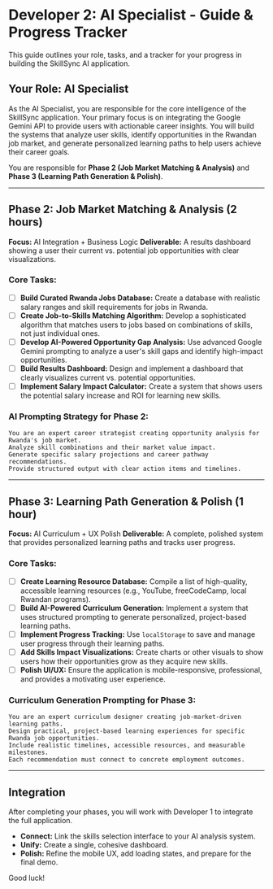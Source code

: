 # Developer 2: AI Specialist - Guide & Progress Tracker

This guide outlines your role, tasks, and a tracker for your progress in building the SkillSync AI application.

## Your Role: AI Specialist

As the AI Specialist, you are responsible for the core intelligence of the SkillSync application. Your primary focus is on integrating the Google Gemini API to provide users with actionable career insights. You will build the systems that analyze user skills, identify opportunities in the Rwandan job market, and generate personalized learning paths to help users achieve their career goals.

You are responsible for **Phase 2 (Job Market Matching & Analysis)** and **Phase 3 (Learning Path Generation & Polish)**.

---

## Phase 2: Job Market Matching & Analysis (2 hours)

**Focus:** AI Integration + Business Logic
**Deliverable:** A results dashboard showing a user their current vs. potential job opportunities with clear visualizations.

### Core Tasks:
- [ ] **Build Curated Rwanda Jobs Database:** Create a database with realistic salary ranges and skill requirements for jobs in Rwanda.
- [ ] **Create Job-to-Skills Matching Algorithm:** Develop a sophisticated algorithm that matches users to jobs based on combinations of skills, not just individual ones.
- [ ] **Develop AI-Powered Opportunity Gap Analysis:** Use advanced Google Gemini prompting to analyze a user's skill gaps and identify high-impact opportunities.
- [ ] **Build Results Dashboard:** Design and implement a dashboard that clearly visualizes current vs. potential opportunities.
- [ ] **Implement Salary Impact Calculator:** Create a system that shows users the potential salary increase and ROI for learning new skills.

### AI Prompting Strategy for Phase 2:
```
You are an expert career strategist creating opportunity analysis for Rwanda's job market.
Analyze skill combinations and their market value impact.
Generate specific salary projections and career pathway recommendations.
Provide structured output with clear action items and timelines.
```

---

## Phase 3: Learning Path Generation & Polish (1 hour)

**Focus:** AI Curriculum + UX Polish
**Deliverable:** A complete, polished system that provides personalized learning paths and tracks user progress.

### Core Tasks:
- [ ] **Create Learning Resource Database:** Compile a list of high-quality, accessible learning resources (e.g., YouTube, freeCodeCamp, local Rwandan programs).
- [ ] **Build AI-Powered Curriculum Generation:** Implement a system that uses structured prompting to generate personalized, project-based learning paths.
- [ ] **Implement Progress Tracking:** Use `localStorage` to save and manage user progress through their learning paths.
- [ ] **Add Skills Impact Visualizations:** Create charts or other visuals to show users how their opportunities grow as they acquire new skills.
- [ ] **Polish UI/UX:** Ensure the application is mobile-responsive, professional, and provides a motivating user experience.

### Curriculum Generation Prompting for Phase 3:
```
You are an expert curriculum designer creating job-market-driven learning paths.
Design practical, project-based learning experiences for specific Rwanda job opportunities.
Include realistic timelines, accessible resources, and measurable milestones.
Each recommendation must connect to concrete employment outcomes.
```

---

## Integration

After completing your phases, you will work with Developer 1 to integrate the full application.

- **Connect:** Link the skills selection interface to your AI analysis system.
- **Unify:** Create a single, cohesive dashboard.
- **Polish:** Refine the mobile UX, add loading states, and prepare for the final demo.

Good luck!
